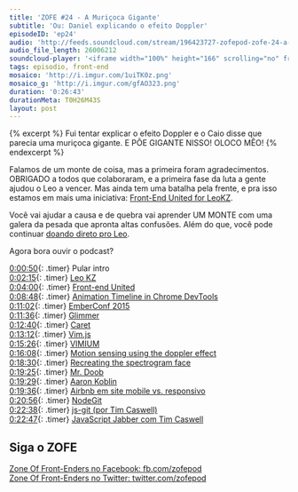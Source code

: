 ```yaml
---
title: 'ZOFE #24 - A Muriçoca Gigante'
subtitle: 'Ou: Daniel explicando o efeito Doppler'
episodeID: 'ep24'
audio: 'http://feeds.soundcloud.com/stream/196423727-zofepod-zofe-24-a-muricoca-gigante'
audio_file_length: 26006212
soundcloud-player: '<iframe width="100%" height="166" scrolling="no" frameborder="no" src="https://w.soundcloud.com/player/?url=https%3A//api.soundcloud.com/tracks/196423727&amp;color=ff5500&amp;auto_play=false&amp;hide_related=false&amp;show_comments=true&amp;show_user=true&amp;show_reposts=false"></iframe>'
tags: episodio, front-end
mosaico: 'http://i.imgur.com/1uiTK0z.png'
mosaico_g: 'http://i.imgur.com/gfAO323.png'
duration: '0:26:43'
durationMeta: T0H26M43S
layout: post
---
```


{% excerpt %}
Fui tentar explicar o efeito Doppler e o Caio disse que parecia uma muriçoca gigante. E PÕE GIGANTE NISSO! OLOCO MÊO!
{% endexcerpt %}

Falamos de um monte de coisa, mas a primeira foram agradecimentos. OBRIGADO a todos que colaboraram, e a primeira fase da luta a gente ajudou o Leo a vencer. Mas ainda tem uma batalha pela frente, e pra isso estamos em mais uma iniciativa: [Front-End United for LeoKZ](http://frontendunited.io/leokzw/).

Você vai ajudar a causa e de quebra vai aprender UM MONTE com uma galera da pesada que apronta altas confusões. Além do que, você pode continuar [doando direto pro Leo](http://leokz.com/campanha/).

Agora bora ouvir o podcast?

[0:00:50](#t=0:00:50){: .timer} Pular intro<br>
[0:02:15](#t=0:02:15){: .timer} [Leo KZ](http://leokz.com/campanha/)<br>
[0:04:00](#t=0:04:00){: .timer} [Front-end United](http://frontendunited.io/leokzw/)<br>
[0:08:48](#t=0:08:48){: .timer} [Animation Timeline in Chrome DevTools](https://www.youtube.com/watch?v=U9xfYbKxosI)<br>
[0:11:02](#t=0:11:02){: .timer} [EmberConf 2015](https://www.youtube.com/playlist?list=PLE7tQUdRKcyacwiUPs0CjPYt6tJub4xXU#emberconf)<br>
[0:11:36](#t=0:11:36){: .timer} [Glimmer](https://github.com/emberjs/ember.js/pull/10501)<br>
[0:12:40](#t=0:12:40){: .timer} [Caret](https://github.com/thomaswilburn/Caret)<br>
[0:13:12](#t=0:13:12){: .timer} [Vim.js](https://github.com/coolwanglu/vim.js)<br>
[0:15:26](#t=0:15:26){: .timer} [VIMIUM](https://vimium.github.io/)<br>
[0:16:08](#t=0:16:08){: .timer} [Motion sensing using the doppler effect](http://danielrapp.github.io/doppler/)<br>
[0:18:30](#t=0:18:30){: .timer} [Recreating the spectrogram face](http://danielrapp.github.io/spectroface/)<br>
[0:19:25](#t=0:19:25){: .timer} [Mr. Doob](http://mrdoob.com)<br>
[0:19:29](#t=0:19:29){: .timer} [Aaron Koblin](http://www.aaronkoblin.com)<br>
[0:19:36](#t=0:19:36){: .timer} [Airbnb em site mobile vs. responsivo](http://responsivewebdesign.com/podcast/airbnb.html)<br>
[0:20:56](#t=0:20:56){: .timer} [NodeGit](http://www.nodegit.org/)<br>
[0:22:38](#t=0:22:38){: .timer} [js-git (por Tim Caswell)](https://github.com/creationix/js-git)<br>
[0:22:47](#t=0:22:47){: .timer} [JavaScript Jabber com Tim Caswell](http://devchat.tv/js-jabber/101-jsj-js-git-with-tim-caswell)<br>

## Siga o ZOFE

[Zone Of Front-Enders no Facebook: fb.com/zofepod](http://fb.com/zofepod/ "ZOFE no Facebook: fb.com/zofepod")<br>
[Zone Of Front-Enders no Twitter: twitter.com/zofepod](http://twitter.com/zofepod/ "ZOFE no Twitter")<br>
